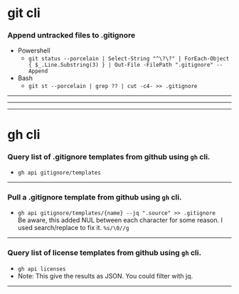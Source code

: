 # git cli

### Append untracked files to .gitignore
- Powershell
    - ```git status --porcelain | Select-String "^\?\?" | ForEach-Object { $_.Line.Substring(3) } | Out-File -FilePath ".gitignore" --Append```
- Bash
    - ```git st --porcelain | grep ?? | cut -c4- >> .gitignore```
---


---
---

# gh cli
### Query list of .gitignore templates from github using `gh` cli.
- ```gh api gitignore/templates```  
---

### Pull a .gitignore template from github using `gh` cli.
- ```gh api gitignore/templates/{name} --jq ".source" >> .gitignore```  
Be aware, this added NUL between each character for some reason.
I used search/replace to fix it. ```%s/\0//g```
---

### Query list of license templates from github using `gh` cli.
- ```gh api licenses```
- Note: This give the results as JSON. You could filter with jq.
---

